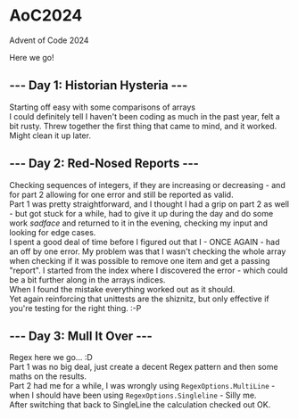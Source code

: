 # AoC2024
Advent of Code 2024

Here we go!

## --- Day 1: Historian Hysteria ---  
Starting off easy with some comparisons of arrays  
I could definitely tell I haven't been coding as much in the past year, felt a bit rusty.
Threw together the first thing that came to mind, and it worked.  
Might clean it up later.  

## --- Day 2: Red-Nosed Reports ---  
Checking sequences of integers, if they are increasing or decreasing - and for part 2 allowing for one error and still be reported as valid.  
Part 1 was pretty straightforward, and I thought I had a grip on part 2 as well - but got stuck for a while, had to give it up during the day and do some work *sadface* and returned to it in the evening, checking my input and looking for edge cases.  
I spent a good deal of time before I figured out that I - ONCE AGAIN - had an off by one error. My problem was that I wasn't checking the whole array when checking if it was possible to remove one item and get a passing "report". I started from the index where I discovered the error - which could be a bit further along in the arrays indices.  
When I found the mistake everything worked out as it should.  
Yet again reinforcing that unittests are the shiznitz, but only effective if you're testing for the right thing. :-P  

## --- Day 3: Mull It Over ---  
Regex here we go... :D  
Part 1 was no big deal, just create a decent Regex pattern and then some maths on the results.  
Part 2 had me for a while, I was wrongly using `RegexOptions.MultiLine` - when I should have been using `RegexOptions.Singleline` - Silly me.  
After switching that back to SingleLine the calculation checked out OK.  